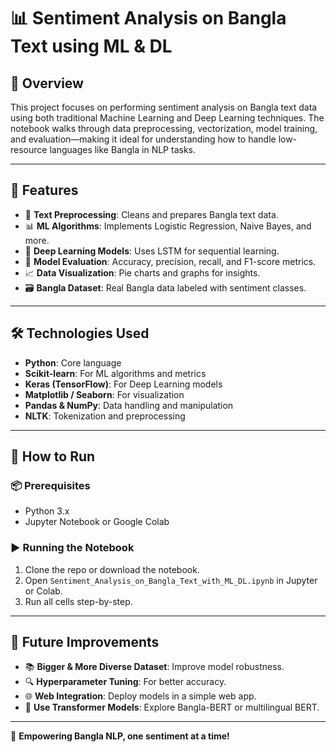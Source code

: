 # 📊 Sentiment Analysis on Bangla Text using ML & DL

## 📖 Overview

This project focuses on performing sentiment analysis on Bangla text data using both traditional Machine Learning and Deep Learning techniques. The notebook walks through data preprocessing, vectorization, model training, and evaluation—making it ideal for understanding how to handle low-resource languages like Bangla in NLP tasks.

---

## 📂 Features

- 🧹 **Text Preprocessing**: Cleans and prepares Bangla text data.
- 📊 **ML Algorithms**: Implements Logistic Regression, Naive Bayes, and more.
- 🧠 **Deep Learning Models**: Uses LSTM for sequential learning.
- 🧪 **Model Evaluation**: Accuracy, precision, recall, and F1-score metrics.
- 📈 **Data Visualization**: Pie charts and graphs for insights.
- 🗃️ **Bangla Dataset**: Real Bangla data labeled with sentiment classes.

---

## 🛠️ Technologies Used

- **Python**: Core language
- **Scikit-learn**: For ML algorithms and metrics
- **Keras (TensorFlow)**: For Deep Learning models
- **Matplotlib / Seaborn**: For visualization
- **Pandas & NumPy**: Data handling and manipulation
- **NLTK**: Tokenization and preprocessing

---

## 🚀 How to Run

### 📦 Prerequisites

- Python 3.x
- Jupyter Notebook or Google Colab

### ▶️ Running the Notebook

1. Clone the repo or download the notebook.
2. Open `Sentiment_Analysis_on_Bangla_Text_with_ML_DL.ipynb` in Jupyter or Colab.
3. Run all cells step-by-step.

---

## 📌 Future Improvements

- 📚 **Bigger & More Diverse Dataset**: Improve model robustness.
- 🔍 **Hyperparameter Tuning**: For better accuracy.
- 🌐 **Web Integration**: Deploy models in a simple web app.
- 🧠 **Use Transformer Models**: Explore Bangla-BERT or multilingual BERT.

---

🚀 **Empowering Bangla NLP, one sentiment at a time!**
